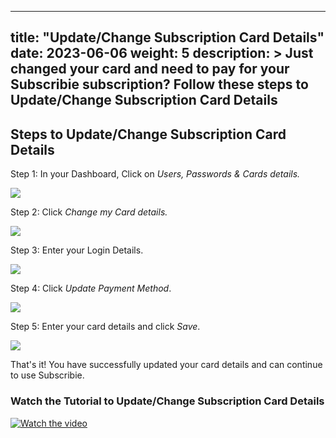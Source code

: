 
---
title: "Update/Change Subscription Card Details"
date: 2023-06-06
weight: 5
description: >
  Just changed your card and need to pay for your Subscribie subscription? Follow these steps to Update/Change Subscription Card Details
---

## Steps to Update/Change Subscription Card Details

Step 1:  In your Dashboard, Click on *Users, Passwords & Cards details.*

![](https://subscribie.co.uk/blog/content/images/size/w1000/2023/06/image-1.png)

Step 2: Click *Change my Card details.*

![](https://subscribie.co.uk/blog/content/images/size/w1000/2023/06/image-4.png)

Step 3: Enter your Login Details.

![](https://subscribie.co.uk/blog/content/images/2023/06/image-14.png)

Step 4: Click *Update Payment Method*.

![](https://subscribie.co.uk/blog/content/images/size/w1000/2023/06/image-5.png)

Step 5: Enter your card details and click *Save*.

![](https://subscribie.co.uk/blog/content/images/size/w1000/2023/06/image-6.png)

That's it! You have successfully updated your card details and can continue to use Subscribie.

### Watch the Tutorial to Update/Change Subscription Card Details

[![Watch the video](https://github.com/Subscribie/subscribie/assets/30567984/bb49bd29-6c4a-42d0-87a9-752d13978875)](https://www.youtube.com/watch?v=ZWl5hRhu_xM)